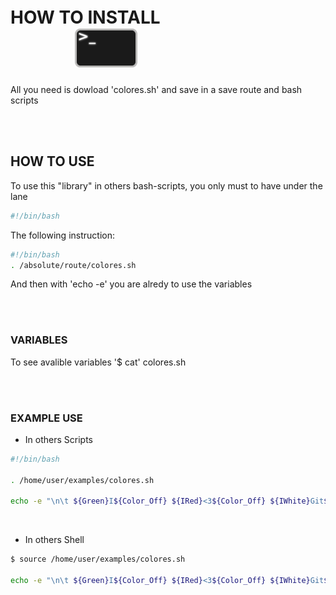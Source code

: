 
 




# HOW TO INSTALLㅤㅤㅤㅤㅤㅤㅤㅤㅤㅤㅤㅤㅤㅤ<img width="100px" heigth="100px" src="./bash.png"/>
<p>All you need is dowload 'colores.sh' and save in a save route and bash scripts    </p>


<br><br>


## HOW TO USE
<p>To use this "library" in others bash-scripts, you only must to have under the lane</p>

```bash
#!/bin/bash
```

<p>The following instruction:</p>

```bash
#!/bin/bash
. /absolute/route/colores.sh
```    

<p>And then with 'echo -e' you are alredy to use the variables</p>

<br><br>

### VARIABLES
<p>To see avalible variables '$ cat' colores.sh</p>

<br><br>

### EXAMPLE USE
* In others Scripts

```bash
#!/bin/bash

. /home/user/examples/colores.sh

echo -e "\n\t ${Green}I${Color_Off} ${IRed}<3${Color_Off} ${IWhite}Git${Color_Off}${IBlack}Hub${Color_Off}\n"

```

<br>


* In others Shell

```bash
$ source /home/user/examples/colores.sh

echo -e "\n\t ${Green}I${Color_Off} ${IRed}<3${Color_Off} ${IWhite}Git${Color_Off}${IBlack}Hub${Color_Off}\n"

```